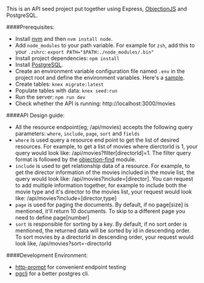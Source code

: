 This is an API seed project put together using Express, [ObjectionJS](https://github.com/Vincit/objection.js) and PostgreSQL.

####Prerequisites:
 - Install [nvm](https://github.com/creationix/nvm) and then `nvm install node`.
 - Add `node_modules` to your path variable. For example for `zsh`, add this to your `.zshrc`: `export PATH="$PATH:./node_modules/.bin"`
 - Install project dependencies: `npm install`
 - Install [PostgreSQL](https://www.postgresql.org/download/).
 - Create an environment variable configuration file named `.env` in the project root and define the environment variables. Here's a [sample](#).
 - Create tables: `knex migrate:latest`
 - Populate tables with data: `knex seed:run`
 - Run the server: `npm run dev`
 - Check whether the API is running: http://localhost:3000/movies

 ####API Design guide:
 - All the resource endpoint(eg; /api/movies) accepts the following query parameters: `where`, `include`, `page`, `sort` and `fields`
 - `where` is used query a resource end point to get the list of desired resources. For example, to get a list of movies where dierctorId is 1, your query would look like: /api/movies?filter[directorId]=1. The filter query format is followed by the [objection-find](https://github.com/vincit/objection-find) module.
 - `include` is used to get relationship data of a resource. For example, to get the director information of the movies included in the movie list, the query would look like: /api/movies?include=[director]. You can request to add multiple information together, for example to include both the movie type and it's director to the movies list, your request would look like: /api/movies?include=[director,type]
 - `page` is used for paging the documents. By default, if no page[size] is mentioned, it'll return 10 documents. To skip to a different page you need to define page[number]
 - `sort` is responsible for sorting by a key. By default, if no sort order is mentioned, the returned data will be sorted by id in descending order. To sort movies by a directorId in descending order, your request would look like, /api/movies?sort=-directorId


 ####Development Environment:
  - [http-prompt](https://github.com/eliangcs/http-prompt) for convenient endpoint testing
  - [pgcli](https://github.com/dbcli/pgcli) for a better postgres cli.
